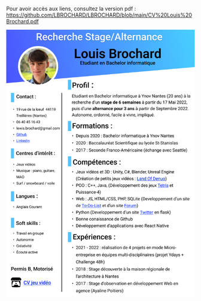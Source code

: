 Pour avoir accès aux liens, consultez la version pdf : https://github.com/LBROCHARD/LBROCHARD/blob/main/CV%20Louis%20Brochard.pdf

<img src="https://github.com/LBROCHARD/LBROCHARD/blob/main/CV%20Louis%20Brochard.png" >
